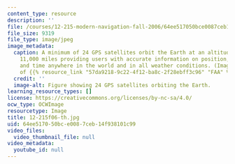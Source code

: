 ```yaml
---
content_type: resource
description: ''
file: /courses/12-215-modern-navigation-fall-2006/64ee517050bce0087ceb14f938101c99_12-215f06-th.jpg
file_size: 9319
file_type: image/jpeg
image_metadata:
  caption: A minimum of 24 GPS satellites orbit the Earth at an altitude of approximately
    11,000 miles providing users with accurate information on position, velocity,
    and time anywhere in the world and in all weather conditions. (Image courtesy
    of {{% resource_link "57da9218-9c22-4f12-ba8c-2f28ebff3c96" "FAA" %}}.)
  credit: ''
  image-alt: Figure showing 24 GPS satellites orbiting the Earth.
learning_resource_types: []
license: https://creativecommons.org/licenses/by-nc-sa/4.0/
ocw_type: OCWImage
resourcetype: Image
title: 12-215f06-th.jpg
uid: 64ee5170-50bc-e008-7ceb-14f938101c99
video_files:
  video_thumbnail_file: null
video_metadata:
  youtube_id: null
---
```

